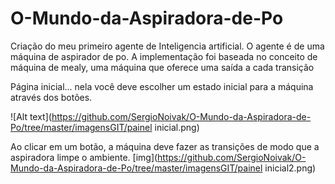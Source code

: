 # O-Mundo-da-Aspiradora-de-Po
Criação do meu primeiro agente de Inteligencia artificial. O agente é de uma máquina de aspirador de po.
A implementação foi baseada no conceito de máquina de mealy, uma máquina que oferece uma saída a cada transição

Página inicial... nela você deve escolher um estado inicial para a máquina através dos botões.

![Alt text](https://github.com/SergioNoivak/O-Mundo-da-Aspiradora-de-Po/tree/master/imagensGIT/painel inicial.png)

Ao clicar em um botão, a máquina deve fazer as transições de modo que a aspiradora limpe o ambiente.
[img](https://github.com/SergioNoivak/O-Mundo-da-Aspiradora-de-Po/tree/master/imagensGIT/painel inicial2.png)
